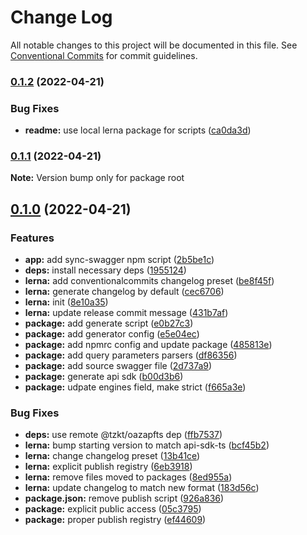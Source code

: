 # Change Log

All notable changes to this project will be documented in this file.
See [Conventional Commits](https://conventionalcommits.org) for commit guidelines.

### [0.1.2](https://github.com/tzkt/api-sdk-ts/compare/v0.1.1...v0.1.2) (2022-04-21)


### Bug Fixes

* **readme:** use local lerna package for scripts ([ca0da3d](https://github.com/tzkt/api-sdk-ts/commit/ca0da3dd39e8f16bf7621b5b92231767a599e38a))



### [0.1.1](https://github.com/tzkt/api-sdk-ts/compare/v0.1.0...v0.1.1) (2022-04-21)

**Note:** Version bump only for package root





## [0.1.0](https://github.com/tzkt/api-sdk-ts/compare/v0.0.10...v0.1.0) (2022-04-21)


### Features

* **app:** add sync-swagger npm script ([2b5be1c](https://github.com/tzkt/api-sdk-ts/commit/2b5be1c959d1dbc6a512710c77468c86e4193af4))
* **deps:** install necessary deps ([1955124](https://github.com/tzkt/api-sdk-ts/commit/1955124f5ca99be25666cbbfb128387f60b3f041))
* **lerna:** add conventionalcommits changelog preset ([be8f45f](https://github.com/tzkt/api-sdk-ts/commit/be8f45fa12ebbc75661e968f41ccaa4dc5efd358))
* **lerna:** generate changelog by default ([cec6706](https://github.com/tzkt/api-sdk-ts/commit/cec6706a7fbfa9710fdaa38cb23fdf5fe1bd62f1))
* **lerna:** init ([8e10a35](https://github.com/tzkt/api-sdk-ts/commit/8e10a358a8b0b7727e6c6afec92ab5d51c615ba9))
* **lerna:** update release commit message ([431b7af](https://github.com/tzkt/api-sdk-ts/commit/431b7af2818d7f38d64f5e6d51198f899faec4b1))
* **package:** add generate script ([e0b27c3](https://github.com/tzkt/api-sdk-ts/commit/e0b27c3af3a244d80662f3ab943d112d682d31bb))
* **package:** add generator config ([e5e04ec](https://github.com/tzkt/api-sdk-ts/commit/e5e04ec9f7ae2a121001da9abd7a325d55d2efe4))
* **package:** add npmrc config and update package ([485813e](https://github.com/tzkt/api-sdk-ts/commit/485813e18bcc054ae61ccc6ce4898cd3ba6c42be))
* **package:** add query parameters parsers ([df86356](https://github.com/tzkt/api-sdk-ts/commit/df863565e6be9914d557d3b6c0202843156777fe))
* **package:** add source swagger file ([2d737a9](https://github.com/tzkt/api-sdk-ts/commit/2d737a94673c2eace56bf7ebcaedde37b42bcba8))
* **package:** generate api sdk ([b00d3b6](https://github.com/tzkt/api-sdk-ts/commit/b00d3b69b7c15bf70b119933580d3c46e82459de))
* **package:** udpate engines field, make strict ([f665a3e](https://github.com/tzkt/api-sdk-ts/commit/f665a3ef8d841a1fd0dfa86f68165b5668bf7dad))


### Bug Fixes

* **deps:** use remote @tzkt/oazapfts dep ([ffb7537](https://github.com/tzkt/api-sdk-ts/commit/ffb7537d19d87ddece87eda0947945c6641cd917))
* **lerna:** bump starting version to match api-sdk-ts ([bcf45b2](https://github.com/tzkt/api-sdk-ts/commit/bcf45b22aaf7fdde07f44311163bf53d6d0e6521))
* **lerna:** change changelog preset ([13b41ce](https://github.com/tzkt/api-sdk-ts/commit/13b41ce65159f2f829dba20f51053a9b7fbaaa97))
* **lerna:** explicit publish registry ([6eb3918](https://github.com/tzkt/api-sdk-ts/commit/6eb3918df282543bd61f3f9fb087e7aada4af462))
* **lerna:** remove files moved to packages ([8ed955a](https://github.com/tzkt/api-sdk-ts/commit/8ed955a8250ea1783a884d32499d79aecbca3f49))
* **lerna:** update changelog to match new format ([183d56c](https://github.com/tzkt/api-sdk-ts/commit/183d56ca579b355e994d12b2800caefcfbde815f))
* **package.json:** remove publish script ([926a836](https://github.com/tzkt/api-sdk-ts/commit/926a836a9c136ea54b463b189883d7522058cb3e))
* **package:** explicit public access ([05c3795](https://github.com/tzkt/api-sdk-ts/commit/05c37955cbfef1502bfe7fd50db7c7cf4d340565))
* **package:** proper publish registry ([ef44609](https://github.com/tzkt/api-sdk-ts/commit/ef446093fd260a4461b8a8b47dc1be8dac79450b))
